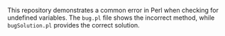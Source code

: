 This repository demonstrates a common error in Perl when checking for undefined variables. The `bug.pl` file shows the incorrect method, while `bugSolution.pl` provides the correct solution.